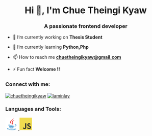<h1 align="center">Hi 👋, I'm Chue Theingi Kyaw</h1>
<h3 align="center">A passionate frontend developer</h3>

- 🔭 I’m currently working on **Thesis Student**

- 🌱 I’m currently learning **Python,Php**

- 📫 How to reach me **chuetheingikyaw@gmail.com**

- ⚡ Fun fact **Welcome !!**

<h3 align="left">Connect with me:</h3>
<p align="left">
<a href="https://linkedin.com/in/chuetheingikyaw" target="blank"><img align="center" src="https://raw.githubusercontent.com/rahuldkjain/github-profile-readme-generator/master/src/images/icons/Social/linked-in-alt.svg" alt="chuetheingikyaw" height="30" width="40" /></a>
<a href="https://fb.com/laminlay" target="blank"><img align="center" src="https://raw.githubusercontent.com/rahuldkjain/github-profile-readme-generator/master/src/images/icons/Social/facebook.svg" alt="laminlay" height="30" width="40" /></a>
</p>

<h3 align="left">Languages and Tools:</h3>
<p align="left"> <a href="https://www.java.com" target="_blank"> <img src="https://raw.githubusercontent.com/devicons/devicon/master/icons/java/java-original.svg" alt="java" width="40" height="40"/> </a> <a href="https://developer.mozilla.org/en-US/docs/Web/JavaScript" target="_blank"> <img src="https://raw.githubusercontent.com/devicons/devicon/master/icons/javascript/javascript-original.svg" alt="javascript" width="40" height="40"/> </a> </p>

